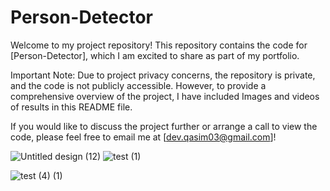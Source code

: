 # Person-Detector
Welcome to my project repository! This repository contains the code for [Person-Detector], which I am excited to share as part of my portfolio.

Important Note: Due to project privacy concerns, the repository is private, and the code is not publicly accessible. However, to provide
a comprehensive overview of the project, I have included Images and videos of results in this README file.

If you would like to discuss the project further or arrange a call to view the code, please feel free to email me at [dev.qasim03@gmail.com]!

 ![Untitled design (12)](https://github.com/user-attachments/assets/fe01ab0d-2ef7-4028-a9dc-7bd91fe3ddd9)
 ![test (1)](https://github.com/user-attachments/assets/118e6a08-084a-4e35-a502-815a73339974) 



![test (4) (1)](https://github.com/user-attachments/assets/0a328684-55f7-4e8d-9f6d-1f1cf183e4af)

